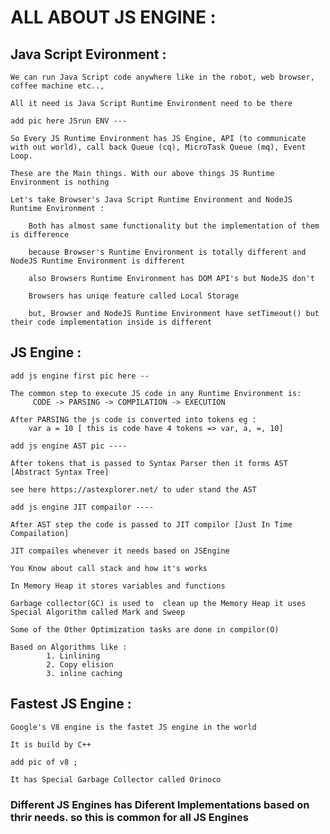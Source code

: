 # ALL ABOUT JS ENGINE : 

## Java Script Evironment : 

    We can run Java Script code anywhere like in the robot, web browser, coffee machine etc..,

    All it need is Java Script Runtime Environment need to be there

    add pic here JSrun ENV ---

    So Every JS Runtime Environment has JS Engine, API (to communicate with out world), call back Queue (cq), MicroTask Queue (mq), Event Loop.

    These are the Main things. With our above things JS Runtime Environment is nothing 

    Let's take Browser's Java Script Runtime Environment and NodeJS Runtime Environment :

        Both has almost same functionality but the implementation of them is difference 

        because Browser's Runtime Environment is totally different and NodeJS Runtime Environment is different

        also Browsers Runtime Environment has DOM API's but NodeJS don't

        Browsers has uniqe feature called Local Storage 

        but, Browser and NodeJS Runtime Environment have setTimeout() but their code implementation inside is different

## JS Engine : 

    add js engine first pic here --

    The common step to execute JS code in any Runtime Environment is:
         CODE -> PARSING -> COMPILATION -> EXECUTION

    After PARSING the js code is converted into tokens eg :
        var a = 10 [ this is code have 4 tokens => var, a, =, 10] 
    
    add js engine AST pic ----

    After tokens that is passed to Syntax Parser then it forms AST [Abstract Syntax Tree]

    see here https://astexplorer.net/ to uder stand the AST 

    add js engine JIT compailor ----

    After AST step the code is passed to JIT compilor [Just In Time Compailation]

    JIT compailes whenever it needs based on JSEngine 

    You Know about call stack and how it's works

    In Memory Heap it stores variables and functions

    Garbage collector(GC) is used to  clean up the Memory Heap it uses Special Algorithm called Mark and Sweep

    Some of the Other Optimization tasks are done in compilor(O)

    Based on Algorithms like :
            1. Linlining
            2. Copy elision
            3. inline caching

    
## Fastest JS Engine :

    Google's V8 engine is the fastet JS engine in the world

    It is build by C++

    add pic of v8 ;

    It has Special Garbage Collector called Orinoco


### Different JS Engines has Diferent Implementations based on thrir needs. so this is common for all JS Engines 
